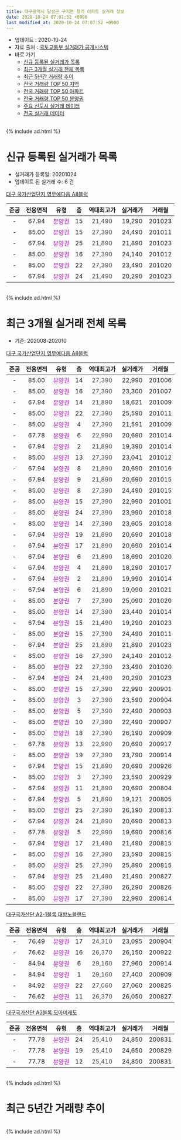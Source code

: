 ```yaml
---
title: 대구광역시 달성군 구지면 창리 아파트 실거래 정보
date: 2020-10-24 07:07:52 +0900
last_modified_at: 2020-10-24 07:07:52 +0900
---
```


* 업데이트 : 2020-10-24
* 자료 출처 : [국토교통부 실거래가 공개시스템](http://rt.molit.go.kr)
* 바로 가기
    * [신규 등록된 실거래가 목록](#신규-등록된-실거래가-목록)
    * [최근 3개월 실거래 전체 목록](#최근-3개월-실거래-전체-목록)
    * [최근 5년간 거래량 추이](#최근-5년간-거래량-추이)
    * [전국 거래량 TOP 50 지역](https://inasie.github.io/apt-trade-info/최근-3개월-전국에서-가장-거래가-많이-발생한-지역)
    * [전국 거래량 TOP 50 아파트](https://inasie.github.io/apt-trade-info/최근-3개월-전국에서-가장-거래가-많이-발생한-아파트)
    * [전국 거래량 TOP 50 분양권](https://inasie.github.io/apt-trade-info/최근-3개월-전국에서-가장-거래가-많이-발생한-분양권)
    * [주요 신도시 실거래 데이터](https://inasie.github.io/apt-trade-info/주요-신도시)
    * [전국 실거래 데이터](https://inasie.github.io/apt-trade-info/전국)
<br>
{% include ad.html %}
<br>

# 신규 등록된 실거래가 목록
* 실거래가 등록일: 20201024
* 업데이트 된 실거래 수: 6 건


[대구 국가산업단지 영무예다음 A8블럭](https://search.naver.com/search.naver?query=%EB%8C%80%EA%B5%AC%EA%B4%91%EC%97%AD%EC%8B%9C+%EB%8B%AC%EC%84%B1%EA%B5%B0+%EA%B5%AC%EC%A7%80%EB%A9%B4+%EC%B0%BD%EB%A6%AC+%EB%8C%80%EA%B5%AC+%EA%B5%AD%EA%B0%80%EC%82%B0%EC%97%85%EB%8B%A8%EC%A7%80+%EC%98%81%EB%AC%B4%EC%98%88%EB%8B%A4%EC%9D%8C+A8%EB%B8%94%EB%9F%AD)

|준공|전용면적|유형|층|역대최고가|실거래가|거래월|
|:---:|:---:|:---:|:---:|:---:|:---:|:---:|
|-|67.94|<span style="color:#9C11A5">분양권</span>|15|<span style="color:#444444">21,490</span>|19,290|201023|
|-|85.00|<span style="color:#9C11A5">분양권</span>|15|<span style="color:#444444">27,390</span>|24,490|201011|
|-|67.94|<span style="color:#9C11A5">분양권</span>|25|<span style="color:#444444">21,890</span>|21,890|201023|
|-|85.00|<span style="color:#9C11A5">분양권</span>|16|<span style="color:#444444">27,390</span>|24,140|201012|
|-|85.00|<span style="color:#9C11A5">분양권</span>|22|<span style="color:#444444">27,390</span>|23,490|201020|
|-|67.94|<span style="color:#9C11A5">분양권</span>|24|<span style="color:#444444">21,490</span>|20,290|201023|


<br>
{% include ad.html %}
<br>

# 최근 3개월 실거래 전체 목록
* 기준: 202008-202010


[대구 국가산업단지 영무예다음 A8블럭](https://search.naver.com/search.naver?query=%EB%8C%80%EA%B5%AC%EA%B4%91%EC%97%AD%EC%8B%9C+%EB%8B%AC%EC%84%B1%EA%B5%B0+%EA%B5%AC%EC%A7%80%EB%A9%B4+%EC%B0%BD%EB%A6%AC+%EB%8C%80%EA%B5%AC+%EA%B5%AD%EA%B0%80%EC%82%B0%EC%97%85%EB%8B%A8%EC%A7%80+%EC%98%81%EB%AC%B4%EC%98%88%EB%8B%A4%EC%9D%8C+A8%EB%B8%94%EB%9F%AD)

|준공|전용면적|유형|층|역대최고가|실거래가|거래월|
|:---:|:---:|:---:|:---:|:---:|:---:|:---:|
|-|85.00|<span style="color:#9C11A5">분양권</span>|14|<span style="color:#444444">27,390</span>|22,990|201006|
|-|85.00|<span style="color:#9C11A5">분양권</span>|16|<span style="color:#444444">27,390</span>|23,300|201007|
|-|67.94|<span style="color:#9C11A5">분양권</span>|14|<span style="color:#444444">21,890</span>|18,621|201009|
|-|85.00|<span style="color:#9C11A5">분양권</span>|22|<span style="color:#444444">27,390</span>|25,590|201011|
|-|85.00|<span style="color:#9C11A5">분양권</span>|4|<span style="color:#444444">27,390</span>|21,591|201009|
|-|67.78|<span style="color:#9C11A5">분양권</span>|6|<span style="color:#444444">22,990</span>|20,690|201014|
|-|67.94|<span style="color:#9C11A5">분양권</span>|2|<span style="color:#444444">21,890</span>|19,390|201014|
|-|85.00|<span style="color:#9C11A5">분양권</span>|13|<span style="color:#444444">27,390</span>|23,041|201012|
|-|67.94|<span style="color:#9C11A5">분양권</span>|8|<span style="color:#444444">21,890</span>|20,690|201016|
|-|67.94|<span style="color:#9C11A5">분양권</span>|9|<span style="color:#444444">21,890</span>|20,690|201015|
|-|85.00|<span style="color:#9C11A5">분양권</span>|8|<span style="color:#444444">27,390</span>|24,490|201015|
|-|85.00|<span style="color:#9C11A5">분양권</span>|15|<span style="color:#444444">27,390</span>|22,990|201001|
|-|85.00|<span style="color:#9C11A5">분양권</span>|24|<span style="color:#444444">27,390</span>|23,990|201018|
|-|85.00|<span style="color:#9C11A5">분양권</span>|14|<span style="color:#444444">27,390</span>|23,605|201018|
|-|67.94|<span style="color:#9C11A5">분양권</span>|19|<span style="color:#444444">21,890</span>|20,690|201018|
|-|67.94|<span style="color:#9C11A5">분양권</span>|17|<span style="color:#444444">21,890</span>|20,690|201014|
|-|67.94|<span style="color:#9C11A5">분양권</span>|6|<span style="color:#444444">21,890</span>|18,690|201020|
|-|67.94|<span style="color:#9C11A5">분양권</span>|4|<span style="color:#444444">21,890</span>|18,290|201017|
|-|67.94|<span style="color:#9C11A5">분양권</span>|2|<span style="color:#444444">21,890</span>|19,990|201014|
|-|67.94|<span style="color:#9C11A5">분양권</span>|6|<span style="color:#444444">21,890</span>|19,090|201021|
|-|85.00|<span style="color:#9C11A5">분양권</span>|7|<span style="color:#444444">27,390</span>|25,090|201020|
|-|85.00|<span style="color:#9C11A5">분양권</span>|14|<span style="color:#444444">27,390</span>|23,440|201014|
|-|67.94|<span style="color:#9C11A5">분양권</span>|15|<span style="color:#444444">21,490</span>|19,290|201023|
|-|85.00|<span style="color:#9C11A5">분양권</span>|15|<span style="color:#444444">27,390</span>|24,490|201011|
|-|67.94|<span style="color:#9C11A5">분양권</span>|25|<span style="color:#444444">21,890</span>|21,890|201023|
|-|85.00|<span style="color:#9C11A5">분양권</span>|16|<span style="color:#444444">27,390</span>|24,140|201012|
|-|85.00|<span style="color:#9C11A5">분양권</span>|22|<span style="color:#444444">27,390</span>|23,490|201020|
|-|67.94|<span style="color:#9C11A5">분양권</span>|24|<span style="color:#444444">21,490</span>|20,290|201023|
|-|85.00|<span style="color:#9C11A5">분양권</span>|15|<span style="color:#444444">27,390</span>|22,990|200901|
|-|85.00|<span style="color:#9C11A5">분양권</span>|3|<span style="color:#444444">27,390</span>|23,590|200904|
|-|85.00|<span style="color:#9C11A5">분양권</span>|5|<span style="color:#444444">27,390</span>|22,490|200903|
|-|85.00|<span style="color:#9C11A5">분양권</span>|10|<span style="color:#444444">27,390</span>|22,490|200907|
|-|85.00|<span style="color:#9C11A5">분양권</span>|18|<span style="color:#444444">27,390</span>|26,190|200909|
|-|67.78|<span style="color:#9C11A5">분양권</span>|13|<span style="color:#444444">22,990</span>|20,690|200917|
|-|85.00|<span style="color:#9C11A5">분양권</span>|19|<span style="color:#444444">27,390</span>|23,790|200914|
|-|67.94|<span style="color:#9C11A5">분양권</span>|15|<span style="color:#444444">21,890</span>|20,690|200926|
|-|85.00|<span style="color:#9C11A5">분양권</span>|3|<span style="color:#444444">27,390</span>|23,590|200929|
|-|67.94|<span style="color:#9C11A5">분양권</span>|11|<span style="color:#444444">21,890</span>|20,690|200804|
|-|67.94|<span style="color:#9C11A5">분양권</span>|5|<span style="color:#444444">21,890</span>|19,121|200805|
|-|85.00|<span style="color:#9C11A5">분양권</span>|25|<span style="color:#444444">27,390</span>|26,190|200813|
|-|67.94|<span style="color:#9C11A5">분양권</span>|24|<span style="color:#444444">21,890</span>|20,690|200813|
|-|67.78|<span style="color:#9C11A5">분양권</span>|5|<span style="color:#444444">22,990</span>|19,690|200816|
|-|67.94|<span style="color:#9C11A5">분양권</span>|17|<span style="color:#444444">21,490</span>|21,490|200815|
|-|85.00|<span style="color:#9C11A5">분양권</span>|16|<span style="color:#444444">27,390</span>|23,590|200815|
|-|85.00|<span style="color:#9C11A5">분양권</span>|25|<span style="color:#444444">27,390</span>|25,890|200815|
|-|67.94|<span style="color:#9C11A5">분양권</span>|25|<span style="color:#444444">21,490</span>|21,490|200827|
|-|85.00|<span style="color:#9C11A5">분양권</span>|22|<span style="color:#444444">27,390</span>|26,290|200826|
|-|85.00|<span style="color:#9C11A5">분양권</span>|17|<span style="color:#444444">27,390</span>|22,990|200814|


<script async src="//pagead2.googlesyndication.com/pagead/js/adsbygoogle.js"></script>
<!-- 기본 -->
<ins class="adsbygoogle"
     style="display:block"
     data-ad-client="ca-pub-2446590836940007"
     data-ad-slot="1659523306"
     data-ad-format="auto"
     data-full-width-responsive="true"></ins>
<script>
(adsbygoogle = window.adsbygoogle || []).push({});
</script>


[대구국가산단 A2-1블록 대방노블랜드](https://search.naver.com/search.naver?query=%EB%8C%80%EA%B5%AC%EA%B4%91%EC%97%AD%EC%8B%9C+%EB%8B%AC%EC%84%B1%EA%B5%B0+%EA%B5%AC%EC%A7%80%EB%A9%B4+%EC%B0%BD%EB%A6%AC+%EB%8C%80%EA%B5%AC%EA%B5%AD%EA%B0%80%EC%82%B0%EB%8B%A8+A2-1%EB%B8%94%EB%A1%9D+%EB%8C%80%EB%B0%A9%EB%85%B8%EB%B8%94%EB%9E%9C%EB%93%9C)

|준공|전용면적|유형|층|역대최고가|실거래가|거래월|
|:---:|:---:|:---:|:---:|:---:|:---:|:---:|
|-|76.49|<span style="color:#9C11A5">분양권</span>|17|<span style="color:#444444">24,310</span>|23,095|200904|
|-|76.62|<span style="color:#9C11A5">분양권</span>|16|<span style="color:#444444">26,370</span>|26,150|200922|
|-|84.94|<span style="color:#9C11A5">분양권</span>|6|<span style="color:#444444">29,160</span>|27,960|200914|
|-|84.94|<span style="color:#9C11A5">분양권</span>|1|<span style="color:#444444">29,160</span>|27,400|200909|
|-|84.92|<span style="color:#9C11A5">분양권</span>|22|<span style="color:#444444">27,060</span>|27,060|200825|
|-|76.62|<span style="color:#9C11A5">분양권</span>|11|<span style="color:#444444">26,370</span>|26,050|200827|

[대구국가산단 A3블록 모아미래도](https://search.naver.com/search.naver?query=%EB%8C%80%EA%B5%AC%EA%B4%91%EC%97%AD%EC%8B%9C+%EB%8B%AC%EC%84%B1%EA%B5%B0+%EA%B5%AC%EC%A7%80%EB%A9%B4+%EC%B0%BD%EB%A6%AC+%EB%8C%80%EA%B5%AC%EA%B5%AD%EA%B0%80%EC%82%B0%EB%8B%A8+A3%EB%B8%94%EB%A1%9D+%EB%AA%A8%EC%95%84%EB%AF%B8%EB%9E%98%EB%8F%84)

|준공|전용면적|유형|층|역대최고가|실거래가|거래월|
|:---:|:---:|:---:|:---:|:---:|:---:|:---:|
|-|77.78|<span style="color:#9C11A5">분양권</span>|24|<span style="color:#444444">25,410</span>|24,850|200831|
|-|77.78|<span style="color:#9C11A5">분양권</span>|19|<span style="color:#444444">25,410</span>|24,650|200829|
|-|77.78|<span style="color:#9C11A5">분양권</span>|12|<span style="color:#444444">25,410</span>|24,850|200831|


<br>
{% include ad.html %}
<br>

# 최근 5년간 거래량 추이


<div style="width:100%;">
    <canvas id="deal_progress" height="200"></canvas>
</div>

<script>
new Chart(document.getElementById("deal_progress"), {
    type: 'line',
    data: {
        labels: ['201510','201511','201512','201601','201602','201603','201604','201605','201606','201607','201608','201609','201610','201611','201612','201701','201702','201703','201704','201705','201706','201707','201708','201709','201710','201711','201712','201801','201802','201803','201804','201805','201806','201807','201808','201809','201810','201811','201812','201901','201902','201903','201904','201905','201906','201907','201908','201909','201910','201911','201912','202001','202002','202003','202004','202005','202006','202007','202008','202009','202010'],
        datasets: [{
            label: '매매',
            pointRadius: 1,
            data: [0, 0, 0, 0, 0, 0, 0, 0, 0, 0, 0, 0, 0, 0, 0, 0, 0, 0, 0, 0, 0, 0, 0, 0, 0, 0, 0, 0, 0, 0, 0, 0, 0, 0, 0, 0, 0, 0, 0, 0, 0, 0, 0, 0, 0, 9, 4, 0, 1, 4, 3, 1, 5, 3, 6, 20, 14, 7, 16, 13, 28],
            borderColor: "rgba(255, 201, 14, 1)",
            backgroundColor: "rgba(255, 201, 14, 0.5)",
            fill: false,
            lineTension: 0
        },{
            label: '전월세',
            pointRadius: 1,
            data: [0, 0, 0, 0, 0, 0, 0, 0, 0, 0, 0, 0, 0, 0, 0, 0, 0, 0, 0, 0, 0, 0, 0, 0, 0, 0, 0, 0, 0, 0, 0, 0, 0, 0, 0, 0, 0, 0, 0, 0, 0, 0, 0, 0, 0, 0, 0, 0, 0, 0, 0, 0, 0, 0, 0, 0, 0, 0, 0, 0, 0],
            borderColor: "rgba(0, 141, 185, 1)",
            backgroundColor: "rgba(0, 141, 185, 0.5)",
            fill: false,
            lineTension: 0
        }
        ]
    },
    options: {
        responsive: true,
        title: {
            display: false
        },
        tooltips: {
            mode: 'index',
            intersect: false
        },
        hover: {
            mode: 'nearest',
            intersect: true
        },
        scales: {
            xAxes: [{
                display: true,
                scaleLabel: {
                    display: true,
                    labelString: '년/월'
                }
            }],
            yAxes: [{
                display: true,
                ticks: {
                    suggestedMin: 0,
                },
                scaleLabel: {
                    display: true,
                    labelString: '실거래 수'
                }
            }]
        }
    }
});

</script>


<br>
{% include ad.html %}
<br>

